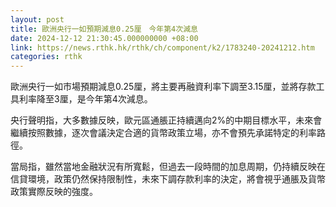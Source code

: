 ```yaml
---
layout: post
title: 歐洲央行一如預期減息0.25厘　今年第4次減息
date: 2024-12-12 21:30:45.000000000 +08:00
link: https://news.rthk.hk/rthk/ch/component/k2/1783240-20241212.htm
categories: rthk
---
```


歐洲央行一如市場預期減息0.25厘，將主要再融資利率下調至3.15厘，並將存款工具利率降至3厘，是今年第4次減息。

央行聲明指，大多數據反映，歐元區通脹正持續邁向2%的中期目標水平，未來會繼續按照數據，逐次會議決定合適的貨幣政策立場，亦不會預先承諾特定的利率路徑。 

當局指，雖然當地金融狀況有所寬鬆，但過去一段時間的加息周期，仍持續反映在信貸環境，政策仍然保持限制性，未來下調存款利率的決定，將會視乎通脹及貨幣政策實際反映的強度。
